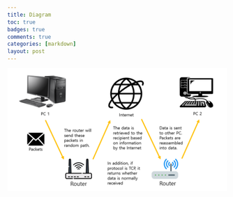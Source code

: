 ```yaml
---
title: Diagram
toc: true
badges: true
comments: true
categories: [markdown]
layout: post
---
```

![](images/hacksinternets.png)